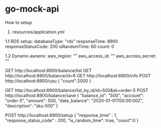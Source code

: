 # go-mock-api

How to setup

1) resources/application.yml

1.1 RDS 
setup:
  databaseType: "rds"
  responseTime: 8900
  responseStatusCode: 200
  isRandomTime: 60
  count: 0

1.2 Dynamo
awsenv:
  aws_region: ""
  aws_access_id: ""
  aws_access_secret: ""




GET http://localhost:8900/balance/list
GET http://localhost:8900/balance/id=6
GET http://localhost:8900/info
POST http://localhost:8900/cpu
    {
        "count":2000
    }

GET http://localhost:8900/balance/list_by_id/id=500&sk=order-5
POST http://localhost:8900/balance/save
    {
        "balance_id": "500",
        "account": "order-5",
        "amount": 500,
        "date_balance": "2020-01-01T00:00:00Z",
        "description": "sku-500"
    }

POST http://localhost:8900/setup
    {
        "response_time" : 1,
        "response_status_code" : 200,
        "is_random_time": true,
        "count":0
    }